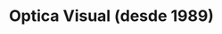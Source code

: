 ---
title: "Optica Visual (desde 1989)"
url: /asuncion-paraguay/optica-visual-desde-1989-estados-unidos-8/
shop: óptico
---